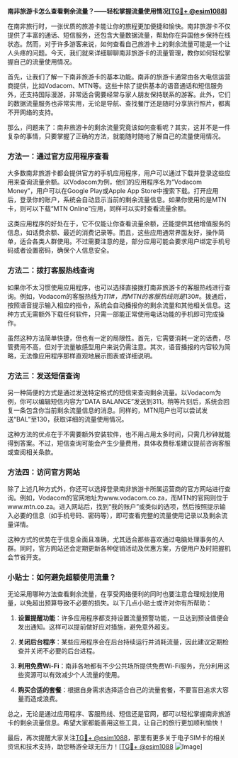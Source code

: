 **南非旅游卡怎么查看剩余流量？——轻松掌握流量使用情况[[TG💪+ @esim1088](https://t.me/s/esim1088)]**

在南非旅行时，一张优质的旅游卡能让你的旅程更加便捷和愉快。南非旅游卡不仅提供了丰富的通话、短信服务，还包含大量数据流量，帮助你在异国他乡保持在线状态。然而，对于许多游客来说，如何查看自己旅游卡上的剩余流量可能是一个让人头疼的问题。今天，我们就来详细聊聊南非旅游卡的流量管理，教你如何轻松掌握自己的流量使用情况。

首先，让我们了解一下南非旅游卡的基本功能。南非的旅游卡通常由各大电信运营商提供，比如Vodacom、MTN等。这些卡除了提供基本的语音通话和短信服务外，还支持国际漫游，非常适合需要经常与家人朋友保持联系的游客。此外，它们的数据流量服务也非常实用，无论是导航、查找餐厅还是随时分享旅行照片，都离不开网络的支持。

那么，问题来了：南非旅游卡的剩余流量究竟该如何查看呢？其实，这并不是一件复杂的事情，只要掌握了正确的方法，就能随时随地了解自己的流量使用情况。

### 方法一：通过官方应用程序查看

大多数南非旅游卡都会提供官方的手机应用程序，用户可以通过下载并登录这些应用来查询流量余额。以Vodacom为例，他们的应用程序名为“Vodacom Money”，用户可以在Google Play或Apple App Store中搜索下载。打开应用后，登录你的账户，系统会自动显示当前的剩余流量信息。如果你使用的是MTN卡，则可以下载“MTN Online”应用，同样可以实时查看流量余额。

这类应用程序的好处在于，它不仅能让你查看流量余额，还能提供其他增值服务的信息，如话费余额、最近的消费记录等。而且，这些应用通常界面友好，操作简单，适合各类人群使用。不过需要注意的是，部分应用可能会要求用户绑定手机号码或者设置密码，确保个人信息安全。

### 方法二：拨打客服热线查询

如果你不太习惯使用应用程序，也可以选择直接拨打南非旅游卡的客服热线进行查询。例如，Vodacom的客服热线为*111#，而MTN的客服热线则是*130#。拨通后，按照语音提示输入相应的指令，系统会自动播报你的剩余流量和其他相关信息。这种方式无需额外下载任何软件，只需一部能正常使用电话功能的手机即可完成操作。

虽然这种方法简单快捷，但也有一定的局限性。首先，它需要消耗一定的话费，尽管费用不高，但对于流量敏感型用户来说仍需注意。其次，语音播报的内容较为简略，无法像应用程序那样直观地展示图表或详细说明。

### 方法三：发送短信查询

另一种简便的方式是通过发送特定格式的短信来查询剩余流量。以Vodacom为例，你可以编辑短信内容为“DATA BALANCE”发送到311。稍等片刻后，系统会回复一条包含你当前剩余流量信息的消息。同样的，MTN用户也可以尝试发送“BAL”至130，获取详细的流量使用情况。

这种方法的优点在于不需要额外安装软件，也不用占用太多时间，只需几秒钟就能得到答案。不过，短信查询可能会产生少量费用，具体收费标准建议提前咨询客服或查阅相关条款。

### 方法四：访问官方网站

除了上述几种方式外，你还可以选择登录南非旅游卡所属运营商的官方网站进行查询。例如，Vodacom的官网地址为www.vodacom.co.za，而MTN的官网则位于www.mtn.co.za。进入网站后，找到“我的账户”或类似的选项，然后按照提示输入必要的信息（如手机号码、密码等），即可查看完整的流量使用记录以及剩余流量详情。

这种方式的优势在于信息全面且准确，尤其适合那些喜欢通过电脑处理事务的人群。同时，官方网站还会定期更新各种促销活动及优惠方案，方便用户及时把握机会节省开支。

### 小贴士：如何避免超额使用流量？

无论采用哪种方法查看剩余流量，在享受网络便利的同时也要注意合理规划使用量，以免超出预算导致不必要的损失。以下几点小贴士或许对你有所帮助：

1. **设置提醒功能**：许多应用程序都支持设置流量预警功能，一旦达到预设值便会发出通知。这样可以提前做好应对措施，避免意外超支。
   
2. **关闭后台程序**：某些应用程序会在后台持续运行并消耗流量，因此建议定期检查并关闭不必要的后台进程。
   
3. **利用免费Wi-Fi**：南非各地都有不少公共场所提供免费Wi-Fi服务，充分利用这些资源可以有效减少个人流量的使用。
   
4. **购买合适的套餐**：根据自身需求选择适合自己的流量套餐，不要盲目追求大容量而造成浪费。

总之，无论是通过应用程序、客服热线、短信还是官网，都可以轻松掌握南非旅游卡的剩余流量信息。希望大家都能善用这些工具，让自己的旅行更加顺利愉快！

最后，再次提醒大家关注[TG💪+ @esim1088](https://t.me/s/esim1088)，那里有更多关于电子SIM卡的相关资讯和技术支持，助您畅游全球无压力！[[TG💪+ @esim1088](https://t.me/s/esim1088) ![Image](https://i.postimg.cc/4NQfJmqS/Snipaste-2025-05-13-00-14-12.png)]